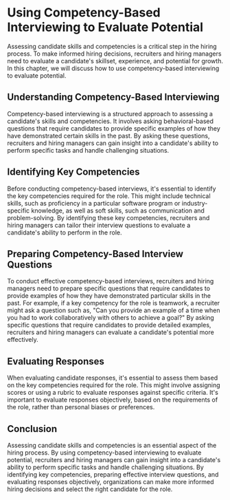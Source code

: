Using Competency-Based Interviewing to Evaluate Potential
=================================================================================================================

Assessing candidate skills and competencies is a critical step in the hiring process. To make informed hiring decisions, recruiters and hiring managers need to evaluate a candidate's skillset, experience, and potential for growth. In this chapter, we will discuss how to use competency-based interviewing to evaluate potential.

Understanding Competency-Based Interviewing
-------------------------------------------

Competency-based interviewing is a structured approach to assessing a candidate's skills and competencies. It involves asking behavioral-based questions that require candidates to provide specific examples of how they have demonstrated certain skills in the past. By asking these questions, recruiters and hiring managers can gain insight into a candidate's ability to perform specific tasks and handle challenging situations.

Identifying Key Competencies
----------------------------

Before conducting competency-based interviews, it's essential to identify the key competencies required for the role. This might include technical skills, such as proficiency in a particular software program or industry-specific knowledge, as well as soft skills, such as communication and problem-solving. By identifying these key competencies, recruiters and hiring managers can tailor their interview questions to evaluate a candidate's ability to perform in the role.

Preparing Competency-Based Interview Questions
----------------------------------------------

To conduct effective competency-based interviews, recruiters and hiring managers need to prepare specific questions that require candidates to provide examples of how they have demonstrated particular skills in the past. For example, if a key competency for the role is teamwork, a recruiter might ask a question such as, "Can you provide an example of a time when you had to work collaboratively with others to achieve a goal?" By asking specific questions that require candidates to provide detailed examples, recruiters and hiring managers can evaluate a candidate's potential more effectively.

Evaluating Responses
--------------------

When evaluating candidate responses, it's essential to assess them based on the key competencies required for the role. This might involve assigning scores or using a rubric to evaluate responses against specific criteria. It's important to evaluate responses objectively, based on the requirements of the role, rather than personal biases or preferences.

Conclusion
----------

Assessing candidate skills and competencies is an essential aspect of the hiring process. By using competency-based interviewing to evaluate potential, recruiters and hiring managers can gain insight into a candidate's ability to perform specific tasks and handle challenging situations. By identifying key competencies, preparing effective interview questions, and evaluating responses objectively, organizations can make more informed hiring decisions and select the right candidate for the role.
